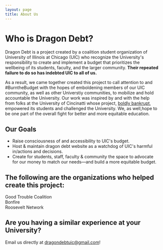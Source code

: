 ```yaml
---
layout: page
title: About Us
---
```


# Who is Dragon Debt?    


Dragon Debt is a project created by a  coalition student organization of University of Illinois at Chicago (UIC) who recognize the University's responsibility to create and implement a budget that prioritizes the wellbeing of its students, faculty, and the larger community. **Their repeated failure to do so has indebted UIC to all of us.** 

As a result, we came together created this project to call attention to and #BurntheBudget with the hopes of emboldening members of our UIC community, as well as other Universtiy communities, to mobilize and hold accountable the University. Our work was inspired by and with the help from folks at the University of Cincinatti whose project, [boldly bankrupt](https://boldlybankrupt.cargo.site), empowered its students and challenged the University. We, as well,hope to be one part of the overall fight for better and more equitable education.  

## Our Goals  
* Raise consciousness of and accessibility to UIC's budget.   
* Host & maintain dragon debt    website as a watchdog of UIC's harmful in/actions and decisions.  
* Create for students, staff, faculty & community the space to advocate for our money to match our needs—and build a more equitable budget.


## The following are the organizations who helped create this project:     


Good Trouble Coalition  
Bonfire  
Roosevelt Network

## Are you having a similar experience at your University?     


Email us directly at dragondebtuic@gmail.com!
